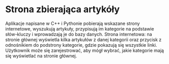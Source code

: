 # Strona zbierająca artykóły

Aplikacje napisane w C++ i Pythonie pobierają wskazane strony internetowe, wyszukują artykuły, przypisują im kategorie na podstawie słów-kluczy i wprowadzają je do bazy danych.
Strona internetowa: na stronie głównej wyświetla kilka artykułów z danej kategorii oraz przycisk z odnośnikiem do podstrony kategorie, gdzie pokazują się wszystkie linki. Użytkownik może się zarejestrować, aby mógł wybrać, jakie kategorie mają się wyświetlać na stronie głównej.

